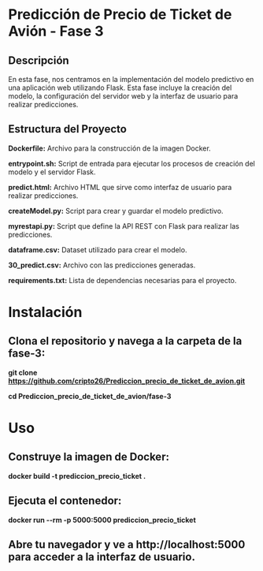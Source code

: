 

 # Predicción de Precio de Ticket de Avión - Fase 3

## Descripción
En esta fase, nos centramos en la implementación del modelo predictivo en una aplicación web utilizando Flask. Esta fase incluye la creación del modelo, la configuración del servidor web y la interfaz de usuario para realizar predicciones.

## Estructura del Proyecto

**Dockerfile:** Archivo para la construcción de la imagen Docker.

**entrypoint.sh:** Script de entrada para ejecutar los procesos de creación del modelo y el servidor Flask.

**predict.html:** Archivo HTML que sirve como interfaz de usuario para realizar predicciones.

**createModel.py:** Script para crear y guardar el modelo predictivo.

**myrestapi.py:** Script que define la API REST con Flask para realizar las predicciones.

**dataframe.csv:** Dataset utilizado para crear el modelo.

**30_predict.csv:** Archivo con las predicciones generadas.

**requirements.txt:** Lista de dependencias necesarias para el proyecto.

# Instalación

## Clona el repositorio y navega a la carpeta de la fase-3:

**git clone https://github.com/cripto26/Prediccion_precio_de_ticket_de_avion.git**

**cd Prediccion_precio_de_ticket_de_avion/fase-3**

# Uso

## Construye la imagen de Docker:

**docker build -t prediccion_precio_ticket .**

## Ejecuta el contenedor:

**docker run --rm -p 5000:5000 prediccion_precio_ticket**

## Abre tu navegador y ve a http://localhost:5000 para acceder a la interfaz de usuario.

